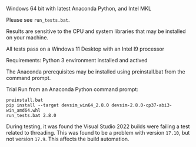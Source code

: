 Windows 64 bit with latest Anaconda Python, and Intel MKL

Please see ``run_tests.bat``.

Results are sensitive to the CPU and system libraries that may be installed on your machine.

All tests pass on a Windows 11 Desktop with an Intel I9 processor

Requirements:
Python 3 environment installed and actived

The Anaconda prerequisites may be installed using preinstall.bat from the command prompt.

Trial Run from an Anaconda Python command prompt:
```
preinstall.bat
pip install --target devsim_win64_2.8.0 devsim-2.8.0-cp37-abi3-win_amd64.whl
run_tests.bat 2.8.0
```


During testing, it was found the Visual Studio 2022 builds were failing a test related to threading.  This was found to be a problem with version `17.10`, but not version `17.9`.  This affects the build automation.


